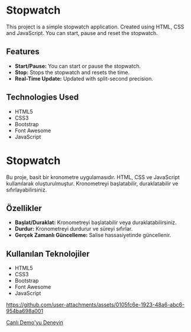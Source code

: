 # Stopwatch

This project is a simple stopwatch application. Created using HTML, CSS and JavaScript. You can start, pause and reset the stopwatch.

## Features

- **Start/Pause:** You can start or pause the stopwatch.
- **Stop:** Stops the stopwatch and resets the time.
- **Real-Time Update:** Updated with split-second precision.

## Technologies Used

- HTML5
- CSS3
- Bootstrap
- Font Awesome
- JavaScript

# Stopwatch

Bu proje, basit bir kronometre uygulamasıdır. HTML, CSS ve JavaScript kullanılarak oluşturulmuştur. Kronometreyi başlatabilir, duraklatabilir ve sıfırlayabilirsiniz.

## Özellikler

- **Başlat/Duraklat:** Kronometreyi başlatabilir veya duraklatabilirsiniz.
- **Durdur:** Kronometreyi durdurur ve süreyi sıfırlar.
- **Gerçek Zamanlı Güncelleme:** Salise hassasiyetinde güncellenir.

## Kullanılan Teknolojiler

- HTML5
- CSS3
- Bootstrap
- Font Awesome
- JavaScript

https://github.com/user-attachments/assets/0105fc6e-1923-48a6-abc6-954ba698a001

[Canlı Demo'yu Deneyin](https://fatihycan.github.io/StopWatch/)
